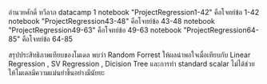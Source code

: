อำนวยศักดิ์ ทวีลาภ datacamp 1
notebook "ProjectRegression1-42" คือโจทย์ข้อ 1-42
notebook "ProjectRegression43-48" คือโจทย์ข้อ 43-48
notebook "ProjectRegression49-63" คือโจทย์ข้อ 49-63
notebook "ProjectRegression64-85" คือโจทย์ข้อ 64-85

สรุปประสิทธิภาพเทียบของโมเดล พบว่า Random Forrest ให้ผลน่าพอใจเมื่อเทียบกับ Linear Regression , SV Regression , Dicision Tree 
และการทำ standard scalar ไม่ได้ช่วยให้โมเดลมีความแม่นยำขึ้นอย่างมีนัยยะ 
